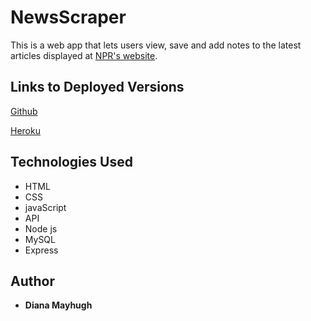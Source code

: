 # NewsScraper

This is a web app that lets users view, save and add notes to the latest articles displayed at [NPR's website](https://www.npr.org/).

## Links to Deployed Versions

[Github](https://github.com/mayhugh82/NewsScraper)

[Heroku](https://newsscraper-npr.herokuapp.com/)

## Technologies Used
* HTML
* CSS
* javaScript
* API
* Node js
* MySQL
* Express

## Author
* **Diana Mayhugh**